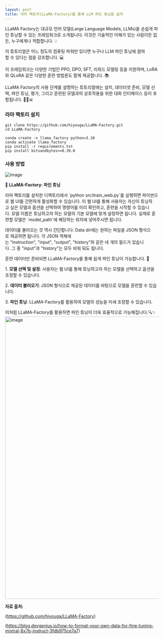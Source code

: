 ```yaml
---
layout: post
title: 라마 팩토리(LLaMA-Factory)를 통해 LLM 파인 튜닝을 쉽게
---
```

LLaMA Factory는 대규모 언어 모델(Large Language Models, LLMs)을 손쉽게 파인 튜닝할 수 있는 프레임워크로 소개됩니다. 이것은 기술적인 이해가 있는 사람이든 없든, 누구에게나 적합합니다. 💡  
  
이 튜토리얼은 어느 정도의 컴퓨팅 파워만 있다면 누구나 LLM 파인 튜닝에 참여할 수 있다는 점을 강조합니다. 💻  
  
이 프레임워크는 다양한 기법인 PPO, DPO, SFT, 리워드 모델링 등을 지원하며, LoRA와 QLoRA 같은 다양한 훈련 방법론도 함께 제공합니다. 📚  
  
LLaMA Factory의 사용 단계를 설명하는 튜토리얼에는 설치, 데이터셋 준비, 모델 선택, 파인 튜닝, 평가, 그리고 훈련된 모델과의 상호작용을 위한 대화 인터페이스 등이 포함됩니다. 🚀🎨📊




### 라마 팩토리 설치

```
git clone https://github.com/hiyouga/LLaMA-Factory.git
cd LLaMA-Factory

conda create -n llama_factory python=3.10
conda activate llama_factory
pip install -r requirements.txt
pip install bitsandbytes>=0.39.0
```

### 사용 방법

![image](https://img1.daumcdn.net/thumb/R1280x0/?scode=mtistory2&fname=https%3A%2F%2Fblog.kakaocdn.net%2Fdn%2F4oyIy%2FbtsFMDrhvZI%2FwtOxE0aqfVpuZqV6ikg1JK%2Fimg.png)

  
**🚀 LLaMA-Factory: 파인 튜닝**  
  
라마 팩토리를 설치한 디렉토리에서 \`python src/train\_web.py\`를 실행하면 파이썬으로 웹 UI를 간편하게 활성화할 수 있습니다. 이 웹 UI를 통해 사용자는 자신이 튜닝하고 싶은 모델과 옵션을 선택하여 명령어를 미리 확인하고, 훈련을 시작할 수 있습니다. 모델 이름은 튜닝하고자 하는 모델의 기본 모델에 맞게 설정하면 됩니다. 실제로 훈련할 모델은 \`model\_path\`에 해당하는 위치에 넣어주시면 됩니다.  
  
데이터를 불러오는 것 역시 간단합니다. Data dir에는 원하는 파일을 JSON 형식으로 제공하면 됩니다. 각 JSON 객체에는 "instruction", "input", "output", "history"와 같은 네 개의 필드가 있습니다. 그 중 "input"과 "history"는 모두 비워 둬도 됩니다.  
  
훈련 데이터만 준비되면 LLaMA-Factory를 통해 쉽게 파인 튜닝이 가능합니다. 🎯  
  
  
1\. **모델 선택 및 설정**: 사용자는 웹 UI를 통해 튜닝하고자 하는 모델을 선택하고 옵션을 조정할 수 있습니다.  
  
2\. **데이터 불러오기**: JSON 형식으로 제공된 데이터를 바탕으로 모델을 훈련할 수 있습니다.  
  
3\. **파인 튜닝**: LLaMA-Factory를 활용하여 모델의 성능을 미세 조정할 수 있습니다.

  
이처럼 LLaMA-Factory를 활용하면 파인 튜닝이 더욱 효율적으로 가능해집니다.🔍✨  
<img width="926" alt="image" src="https://github.com/hypro2/hypro2.github.io/assets/84513149/7cd533ad-e987-412a-b490-d8f609627e00">

  

**자료 출처:**

(https://github.com/hiyouga/LLaMA-Factory)

(https://blog.devgenius.io/how-to-format-your-own-data-for-fine-tuning-mixtral-8x7b-instruct-3fdb975ce7a7)
